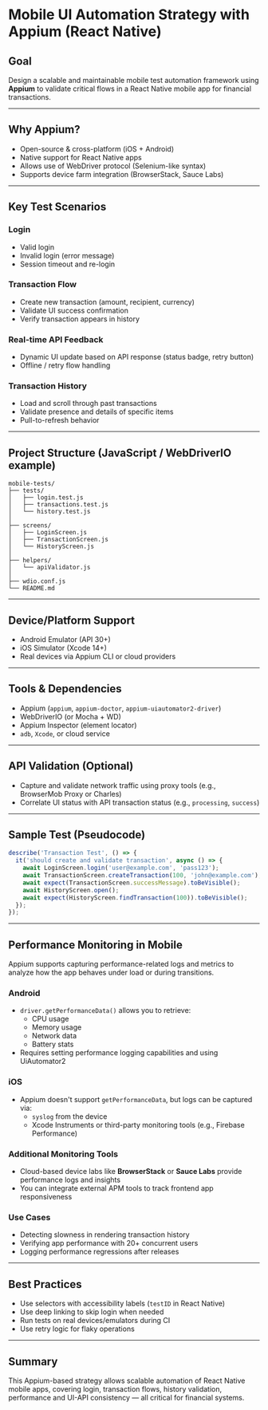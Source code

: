 #  Mobile UI Automation Strategy with Appium (React Native)

##  Goal
Design a scalable and maintainable mobile test automation framework using **Appium** to validate critical flows in a React Native mobile app for financial transactions.

---

##  Why Appium?
- Open-source & cross-platform (iOS + Android)
- Native support for React Native apps
- Allows use of WebDriver protocol (Selenium-like syntax)
- Supports device farm integration (BrowserStack, Sauce Labs)

---

##  Key Test Scenarios

###  Login
- Valid login
- Invalid login (error message)
- Session timeout and re-login

###  Transaction Flow
- Create new transaction (amount, recipient, currency)
- Validate UI success confirmation
- Verify transaction appears in history

###  Real-time API Feedback
- Dynamic UI update based on API response (status badge, retry button)
- Offline / retry flow handling

###  Transaction History
- Load and scroll through past transactions
- Validate presence and details of specific items
- Pull-to-refresh behavior

---

##  Project Structure (JavaScript / WebDriverIO example)

```
mobile-tests/
├── tests/
│   ├── login.test.js
│   ├── transactions.test.js
│   └── history.test.js
│
├── screens/
│   ├── LoginScreen.js
│   ├── TransactionScreen.js
│   └── HistoryScreen.js
│
├── helpers/
│   └── apiValidator.js
│
├── wdio.conf.js
└── README.md
```

---

##  Device/Platform Support
- Android Emulator (API 30+)
- iOS Simulator (Xcode 14+)
- Real devices via Appium CLI or cloud providers

---

##  Tools & Dependencies
- Appium (`appium`, `appium-doctor`, `appium-uiautomator2-driver`)
- WebDriverIO (or Mocha + WD)
- Appium Inspector (element locator)
- `adb`, `Xcode`, or cloud service

---

##  API Validation (Optional)
- Capture and validate network traffic using proxy tools (e.g., BrowserMob Proxy or Charles)
- Correlate UI status with API transaction status (e.g., `processing`, `success`)

---

##  Sample Test (Pseudocode)

```js
describe('Transaction Test', () => {
  it('should create and validate transaction', async () => {
    await LoginScreen.login('user@example.com', 'pass123');
    await TransactionScreen.createTransaction(100, 'john@example.com');
    await expect(TransactionScreen.successMessage).toBeVisible();
    await HistoryScreen.open();
    await expect(HistoryScreen.findTransaction(100)).toBeVisible();
  });
});
```

---

##  Performance Monitoring in Mobile

Appium supports capturing performance-related logs and metrics to analyze how the app behaves under load or during transitions.

###  Android
- `driver.getPerformanceData()` allows you to retrieve:
  - CPU usage
  - Memory usage
  - Network data
  - Battery stats
- Requires setting performance logging capabilities and using UiAutomator2

###  iOS
- Appium doesn't support `getPerformanceData`, but logs can be captured via:
  - `syslog` from the device
  - Xcode Instruments or third-party monitoring tools (e.g., Firebase Performance)

###  Additional Monitoring Tools
- Cloud-based device labs like **BrowserStack** or **Sauce Labs** provide performance logs and insights
- You can integrate external APM tools to track frontend app responsiveness

###  Use Cases
- Detecting slowness in rendering transaction history
- Verifying app performance with 20+ concurrent users
- Logging performance regressions after releases

---

##  Best Practices
- Use selectors with accessibility labels (`testID` in React Native)
- Use deep linking to skip login when needed
- Run tests on real devices/emulators during CI
- Use retry logic for flaky operations

---

##  Summary
This Appium-based strategy allows scalable automation of React Native mobile apps, covering login, transaction flows, history validation, performance and UI-API consistency — all critical for financial systems.

